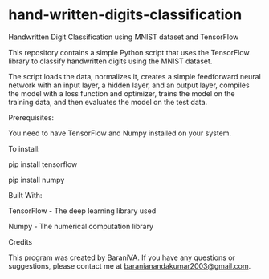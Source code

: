 # hand-written-digits-classification

Handwritten Digit Classification using MNIST dataset and TensorFlow

This repository contains a simple Python script that uses the TensorFlow library to classify handwritten digits using the MNIST dataset. 

The script loads the data, normalizes it, creates a simple feedforward neural network with an input layer, a hidden layer, and an output layer, compiles the model with a loss function and optimizer, trains the model on the training data, and then evaluates the model on the test data.

Prerequisites:

You need to have TensorFlow and Numpy installed on your system.

To install:

pip install tensorflow

pip install numpy

Built With:

TensorFlow - The deep learning library used

Numpy - The numerical computation library

Credits

This program was created by BaraniVA. If you have any questions or suggestions, please contact me at baranianandakumar2003@gmail.com.
